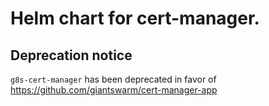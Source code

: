 # Helm chart for cert-manager.

## Deprecation notice
`g8s-cert-manager` has been deprecated in favor of https://github.com/giantswarm/cert-manager-app
